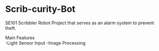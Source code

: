 Scrib-curity-Bot
================

SE101 Scribbler Robot Project that serves as an alarm system to prevent theft.


Main Features
<br>
-Light Sensor Input
-Image Processing

